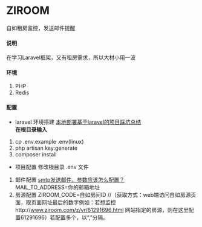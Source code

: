 # ZIROOM
自如租房监控，发送邮件提醒
#### 说明
在学习Laravel框架，又有租房需求，所以大材小用一波
#### 环境
1. PHP
2. Redis
#### 配置
- laravel 环境搭建
[本地部署基于laravel的项目踩坑总结](https://segmentfault.com/a/1190000010040259)<br>
**在根目录输入**
1. cp .env.example .env(linux)
2. php artisan key:generate
3. composer install
- 项目配置
修改根目录 .env 文件
1. 邮件配置
[smtp发送邮件，参数应该怎么配置？](http://wenda.golaravel.com/question/152)<br>
  MAIL_TO_ADDRESS=你的邮箱地址
2. 房源配置
  ZIROOM_CODE=自如房间ID  //（获取方式：web端访问自如房源页面，取页面网址最后的数字例如：若想监控http://www.ziroom.com/z/vr/61291696.html 网站指定的房源，则在这里配置61291696）若配置多个，以“,”分隔。

